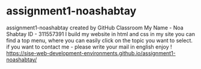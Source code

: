 # assignment1-noashabtay
assignment1-noashabtay created by GitHub Classroom
My Name - Noa Shabtay
ID - 311557391
I build my website in html and css 
in my site you can find a top menu, where you can easily click on the topic you want to select.
if you want to contact me - please write your mail in english
enjoy !
https://sise-web-development-environments.github.io/assignment1-noashabtay/


